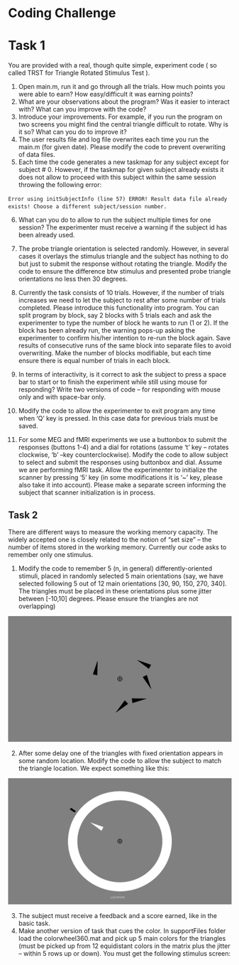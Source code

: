 # Coding Challenge

# Task 1

You are provided with a real, though quite simple, experiment code ( so called TRST for Triangle Rotated Stimulus Test ).  

1.	Open main.m, run it and go through all the trials. How much points you were able to earn? How easy/difficult it was earning points? 
2.	What are your observations about the program? Was it easier to interact with? What can you improve with the code?
3.	Introduce your improvements. For example, if you run the program on two screens you might find the central triangle difficult to rotate. Why is it so? What can you do to improve it?
4.	The user results file and log file overwrites each time you run the main.m (for given date). Please modify the code to prevent overwriting of data files.
5.	Each time the code generates a new taskmap for any subject except for subject # 0. However, if the taskmap for given subject already exists it does not allow to proceed with this subject within the same session throwing the following error:

`
Error using initSubjectInfo (line 57)
ERROR! Result data file already exists! Choose a different subject/session number.
`

 6. What can you do to allow to run the subject multiple times for one session? The experimenter must receive a warning if the subject id has been already used.

7. The probe triangle orientation is selected randomly. However, in several cases it overlays the stimulus triangle and the subject has nothing to do but just to submit the response without rotating the triangle. Modify the code to ensure the difference btw stimulus and presented probe triangle orientations no less then 30 degrees. 
8.	Currently the task consists of 10 trials. However, if the number of trials increases we need to let the subject to rest after some number of trials completed. Please introduce this functionality into program. You can split program by block, say 2 blocks with 5 trials each and ask the experimenter to type the number of block he wants to run (1 or 2). If the block has been already run, the warning pops-up asking the experimenter to confirm his/her intention to re-run the block again. Save results of consecutive runs of the same block into separate files to avoid overwriting. Make the number of blocks modifiable, but each time ensure there is equal number of trials in each block.
9.	In terms of interactivity, is it correct to ask the subject to press a space bar to start or to finish the experiment while still using mouse for responding? Write two versions of code – for responding with mouse only and with space-bar only.
10.	Modify the code to allow the experimenter to exit program any time when ‘Q’ key is pressed. In this case data for previous trials must be saved.
11.	For some MEG and fMRI experiments we use a buttonbox to submit the responses (buttons 1-4) and a dial for rotations (assume ‘t’ key – rotates clockwise, ‘b’ –key counterclockwise). Modify the code to allow subject to select and submit the responses using buttonbox and dial. Assume we are performing fMRI task. Allow the experimenter to initialize the scanner by pressing ‘5’ key (in some modifications it is ‘~’ key, please also take it into account). Please make a separate screen informing the subject that scanner initialization is in process.

## Task 2
There are different ways to measure the working memory capacity. The widely accepted one is closely related to the notion of “set size” – the number of items stored in the working memory.  Currently our code asks to remember only one stimulus.
1.	Modify the code to remember 5 (n, in general) differently-oriented stimuli, placed in randomly selected 5 main orientations (say, we have selected following 5 out of 12 main orientations [30, 90, 150, 270, 340]. The triangles must be placed in these orientations plus some jitter between [-10,10]  degrees. Please ensure the triangles are not overlapping)

![alt text](https://github.com/vbabushkin/CodingChallenge/blob/master/img1.png)

2.	After some delay one of the triangles with fixed orientation appears in some random location. Modify the code to  allow the subject to match the triangle location. We expect something like this:

![alt text](https://github.com/vbabushkin/CodingChallenge/blob/master/img2.png)

3.	The subject must receive a feedback and a score earned, like in the basic task.
4.	Make another version of task that cues the color. In supportFiles folder load the colorwheel360.mat and pick up 5 main colors for the triangles (must be picked up from 12 equidistant colors in the matrix plus the jitter – within 5 rows up or down). You must get the following stimulus screen:

